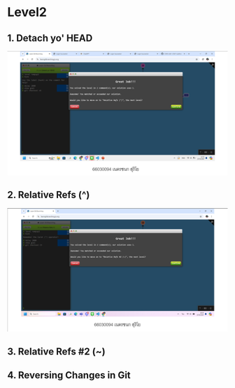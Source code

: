 # Level2

## 1. Detach yo' HEAD

![alt text](image-3.png)

## 2. Relative Refs (^)

![alt text](image-5.png)

## 3. Relative Refs #2 (~)

## 4. Reversing Changes in Git